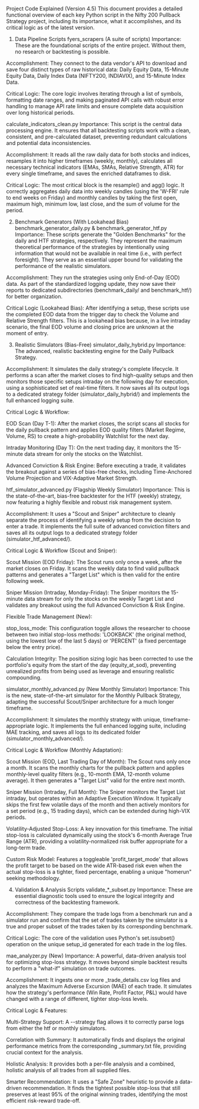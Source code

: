 Project Code Explained (Version 4.5)
This document provides a detailed functional overview of each key Python script in the Nifty 200 Pullback Strategy project, including its importance, what it accomplishes, and its critical logic as of the latest version.

1. Data Pipeline Scripts
fyers_scrapers (A suite of scripts)
Importance: These are the foundational scripts of the entire project. Without them, no research or backtesting is possible.

Accomplishment: They connect to the data vendor's API to download and save four distinct types of raw historical data: Daily Equity Data, 15-Minute Equity Data, Daily Index Data (NIFTY200, INDIAVIX), and 15-Minute Index Data.

Critical Logic: The core logic involves iterating through a list of symbols, formatting date ranges, and making paginated API calls with robust error handling to manage API rate limits and ensure complete data acquisition over long historical periods.

calculate_indicators_clean.py
Importance: This script is the central data processing engine. It ensures that all backtesting scripts work with a clean, consistent, and pre-calculated dataset, preventing redundant calculations and potential data inconsistencies.

Accomplishment: It reads all the raw daily data for both stocks and indices, resamples it into higher timeframes (weekly, monthly), calculates all necessary technical indicators (EMAs, SMAs, Relative Strength, ATR) for every single timeframe, and saves the enriched dataframes to disk.

Critical Logic: The most critical block is the resample() and agg() logic. It correctly aggregates daily data into weekly candles (using the 'W-FRI' rule to end weeks on Friday) and monthly candles by taking the first open, maximum high, minimum low, last close, and the sum of volume for the period.

2. Benchmark Generators (With Lookahead Bias)
benchmark_generator_daily.py & benchmark_generator_htf.py
Importance: These scripts generate the "Golden Benchmarks" for the daily and HTF strategies, respectively. They represent the maximum theoretical performance of the strategies by intentionally using information that would not be available in real time (i.e., with perfect foresight). They serve as an essential upper bound for validating the performance of the realistic simulators.

Accomplishment: They run the strategies using only End-of-Day (EOD) data. As part of the standardized logging update, they now save their reports to dedicated subdirectories (benchmark_daily/ and benchmark_htf/) for better organization.

Critical Logic (Lookahead Bias): After identifying a setup, these scripts use the completed EOD data from the trigger day to check the Volume and Relative Strength filters. This is a lookahead bias because, in a live intraday scenario, the final EOD volume and closing price are unknown at the moment of entry.

3. Realistic Simulators (Bias-Free)
simulator_daily_hybrid.py
Importance: The advanced, realistic backtesting engine for the Daily Pullback Strategy.

Accomplishment: It simulates the daily strategy's complete lifecycle. It performs a scan after the market closes to find high-quality setups and then monitors those specific setups intraday on the following day for execution, using a sophisticated set of real-time filters. It now saves all its output logs to a dedicated strategy folder (simulator_daily_hybrid/) and implements the full enhanced logging suite.

Critical Logic & Workflow:

EOD Scan (Day T-1): After the market closes, the script scans all stocks for the daily pullback pattern and applies EOD quality filters (Market Regime, Volume, RS) to create a high-probability Watchlist for the next day.

Intraday Monitoring (Day T): On the next trading day, it monitors the 15-minute data stream for only the stocks on the Watchlist.

Advanced Conviction & Risk Engine: Before executing a trade, it validates the breakout against a series of bias-free checks, including Time-Anchored Volume Projection and VIX-Adaptive Market Strength.

htf_simulator_advanced.py (Flagship Weekly Simulator)
Importance: This is the state-of-the-art, bias-free backtester for the HTF (weekly) strategy, now featuring a highly flexible and robust risk management system.

Accomplishment: It uses a "Scout and Sniper" architecture to cleanly separate the process of identifying a weekly setup from the decision to enter a trade. It implements the full suite of advanced conviction filters and saves all its output logs to a dedicated strategy folder (simulator_htf_advanced/).

Critical Logic & Workflow (Scout and Sniper):

Scout Mission (EOD Friday): The Scout runs only once a week, after the market closes on Friday. It scans the weekly data to find valid pullback patterns and generates a "Target List" which is then valid for the entire following week.

Sniper Mission (Intraday, Monday-Friday): The Sniper monitors the 15-minute data stream for only the stocks on the weekly Target List and validates any breakout using the full Advanced Conviction & Risk Engine.

Flexible Trade Management (New):

stop_loss_mode: This configuration toggle allows the researcher to choose between two initial stop-loss methods: 'LOOKBACK' (the original method, using the lowest low of the last 5 days) or 'PERCENT' (a fixed percentage below the entry price).

Calculation Integrity: The position sizing logic has been corrected to use the portfolio's equity from the start of the day (equity_at_sod), preventing unrealized profits from being used as leverage and ensuring realistic compounding.

simulator_monthly_advanced.py (New Monthly Simulator)
Importance: This is the new, state-of-the-art simulator for the Monthly Pullback Strategy, adapting the successful Scout/Sniper architecture for a much longer timeframe.

Accomplishment: It simulates the monthly strategy with unique, timeframe-appropriate logic. It implements the full enhanced logging suite, including MAE tracking, and saves all logs to its dedicated folder (simulator_monthly_advanced/).

Critical Logic & Workflow (Monthly Adaptation):

Scout Mission (EOD, Last Trading Day of Month): The Scout runs only once a month. It scans the monthly charts for the pullback pattern and applies monthly-level quality filters (e.g., 10-month EMA, 12-month volume average). It then generates a "Target List" valid for the entire next month.

Sniper Mission (Intraday, Full Month): The Sniper monitors the Target List intraday, but operates within an Adaptive Execution Window. It typically skips the first few volatile days of the month and then actively monitors for a set period (e.g., 15 trading days), which can be extended during high-VIX periods.

Volatility-Adjusted Stop-Loss: A key innovation for this timeframe. The initial stop-loss is calculated dynamically using the stock's 6-month Average True Range (ATR), providing a volatility-normalized risk buffer appropriate for a long-term trade.

Custom Risk Model: Features a toggleable 'profit_target_mode' that allows the profit target to be based on the wide ATR-based risk even when the actual stop-loss is a tighter, fixed percentage, enabling a unique "homerun" seeking methodology.

4. Validation & Analysis Scripts
validate_*_subset.py
Importance: These are essential diagnostic tools used to ensure the logical integrity and correctness of the backtesting framework.

Accomplishment: They compare the trade logs from a benchmark run and a simulator run and confirm that the set of trades taken by the simulator is a true and proper subset of the trades taken by its corresponding benchmark.

Critical Logic: The core of the validation uses Python's set.issubset() operation on the unique setup_id generated for each trade in the log files.

mae_analyzer.py (New)
Importance: A powerful, data-driven analysis tool for optimizing stop-loss strategy. It moves beyond simple backtest results to perform a "what-if" simulation on trade outcomes.

Accomplishment: It ingests one or more _trade_details.csv log files and analyzes the Maximum Adverse Excursion (MAE) of each trade. It simulates how the strategy's performance (Win Rate, Profit Factor, P&L) would have changed with a range of different, tighter stop-loss levels.

Critical Logic & Features:

Multi-Strategy Support: A --strategy flag allows it to correctly parse logs from either the htf or monthly simulators.

Correlation with Summary: It automatically finds and displays the original performance metrics from the corresponding _summary.txt file, providing crucial context for the analysis.

Holistic Analysis: It provides both a per-file analysis and a combined, holistic analysis of all trades from all supplied files.

Smarter Recommendation: It uses a "Safe Zone" heuristic to provide a data-driven recommendation. It finds the tightest possible stop-loss that still preserves at least 95% of the original winning trades, identifying the most efficient risk-reward trade-off.